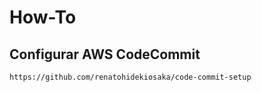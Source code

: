 # How-To


Configurar AWS CodeCommit
---
```
https://github.com/renatohidekiosaka/code-commit-setup
```

